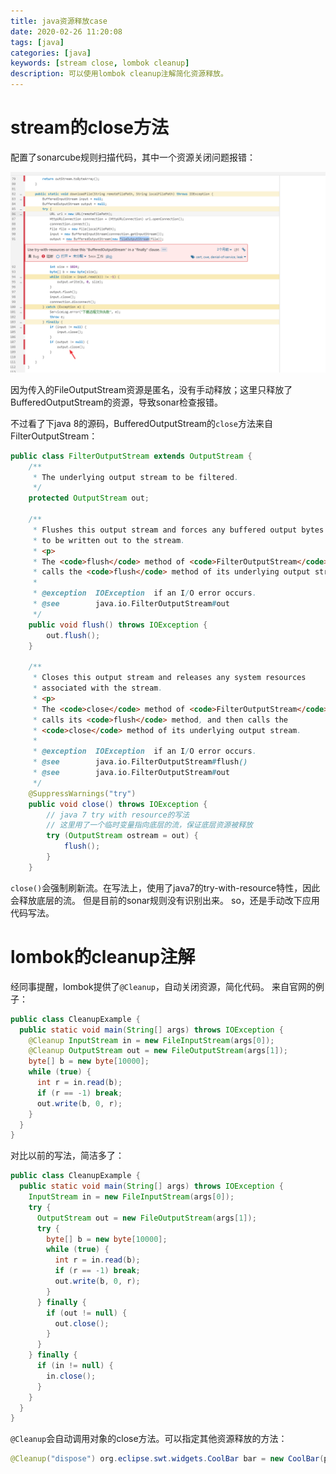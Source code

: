 ```yaml
---
title: java资源释放case
date: 2020-02-26 11:20:08
tags: [java]
categories: [java]
keywords: [stream close, lombok cleanup]
description: 可以使用lombok cleanup注解简化资源释放。
---
```


# stream的close方法

配置了sonarcube规则扫描代码，其中一个资源关闭问题报错：
<!-- more -->


![close-method.png](close-method.png)



因为传入的FileOutputStream资源是匿名，没有手动释放；这里只释放了BufferedOutputStream的资源，导致sonar检查报错。

不过看了下java 8的源码，BufferedOutputStream的`close`方法来自FilterOutputStream：
```java
public class FilterOutputStream extends OutputStream {
    /**
     * The underlying output stream to be filtered.
     */
    protected OutputStream out;

    /**
     * Flushes this output stream and forces any buffered output bytes
     * to be written out to the stream.
     * <p>
     * The <code>flush</code> method of <code>FilterOutputStream</code>
     * calls the <code>flush</code> method of its underlying output stream.
     *
     * @exception  IOException  if an I/O error occurs.
     * @see        java.io.FilterOutputStream#out
     */
    public void flush() throws IOException {
        out.flush();
    }

    /**
     * Closes this output stream and releases any system resources
     * associated with the stream.
     * <p>
     * The <code>close</code> method of <code>FilterOutputStream</code>
     * calls its <code>flush</code> method, and then calls the
     * <code>close</code> method of its underlying output stream.
     *
     * @exception  IOException  if an I/O error occurs.
     * @see        java.io.FilterOutputStream#flush()
     * @see        java.io.FilterOutputStream#out
     */
    @SuppressWarnings("try")
    public void close() throws IOException {
        // java 7 try with resource的写法
        // 这里用了一个临时变量指向底层的流，保证底层资源被释放
        try (OutputStream ostream = out) {
            flush();
        }
    }
```
`close()`会强制刷新流。在写法上，使用了java7的try-with-resource特性，因此会释放底层的流。
但是目前的sonar规则没有识别出来。
so，还是手动改下应用代码写法。

# lombok的cleanup注解

经同事提醒，lombok提供了`@Cleanup`，自动关闭资源，简化代码。
来自官网的例子：
```java
public class CleanupExample {
  public static void main(String[] args) throws IOException {
    @Cleanup InputStream in = new FileInputStream(args[0]);
    @Cleanup OutputStream out = new FileOutputStream(args[1]);
    byte[] b = new byte[10000];
    while (true) {
      int r = in.read(b);
      if (r == -1) break;
      out.write(b, 0, r);
    }
  }
}
```

对比以前的写法，简洁多了：
```java
public class CleanupExample {
  public static void main(String[] args) throws IOException {
    InputStream in = new FileInputStream(args[0]);
    try {
      OutputStream out = new FileOutputStream(args[1]);
      try {
        byte[] b = new byte[10000];
        while (true) {
          int r = in.read(b);
          if (r == -1) break;
          out.write(b, 0, r);
        }
      } finally {
        if (out != null) {
          out.close();
        }
      }
    } finally {
      if (in != null) {
        in.close();
      }
    }
  }
}
```

`@Cleanup`会自动调用对象的close方法。可以指定其他资源释放的方法：
```java
@Cleanup("dispose") org.eclipse.swt.widgets.CoolBar bar = new CoolBar(parent, 0);
```